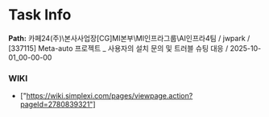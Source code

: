 # Task Info

**Path:** 카페24(주)\본사사업장\[CG]MI본부\MI인프라그룹\AI인프라4팀 / jwpark / [337115] Meta-auto 프로젝트 _ 사용자의 설치 문의 및 트러블 슈팅 대응 / 2025-10-01_00-00-00

### WIKI
- ["https://wiki.simplexi.com/pages/viewpage.action?pageId=2780839321"]

